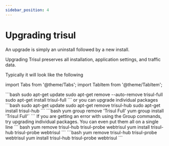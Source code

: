 ```yaml
---
sidebar_position: 4
---
```


# Upgrading trisul

An upgrade is simply an uninstall followed by a new install.

Upgrading Trisul preserves all installation, application settings, and traffic data.

Typically it will look like the following

import Tabs from '@theme/Tabs';
import TabItem from '@theme/TabItem'; 

<Tabs>
  <TabItem value="deb" label="Ubuntu" default>
  ```bash
  sudo apt-get update 
  sudo apt-get remove --auto-remove trisul-full
  sudo apt-get install trisul-full
  ```
  or you can upgrade individual packages
  ```bash
  sudo apt-get update 
  sudo apt-get remove trisul-hub 
  sudo apt-get install trisul-hub
  ```
  </TabItem>
  <TabItem value="rpm" label="CentOS/RHEL Uninstall">
  ```bash
  yum group remove 'Trisul Full'
  yum group install 'Trisul Full'`
  ```
  If you are getting an error with using the Group commands, try upgrading individual packages. You can even put them all on a single line
  ``` bash
  yum  remove trisul-hub trisul-probe webtrisul yum  install trisul-hub trisul-probe webtrisul
  ```
  ```bash
  yum  remove trisul-hub trisul-probe webtrisul
  yum  install trisul-hub trisul-probe webtrisul
  ```
  </TabItem>
</Tabs>